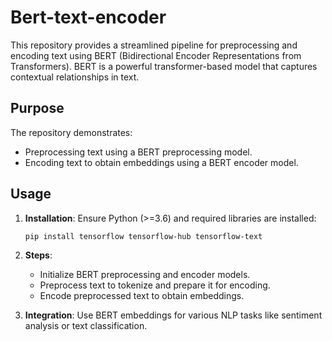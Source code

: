 # Bert-text-encoder

This repository provides a streamlined pipeline for preprocessing and encoding text using BERT (Bidirectional Encoder Representations from Transformers). BERT is a powerful transformer-based model that captures contextual relationships in text.

## Purpose

The repository demonstrates:
- Preprocessing text using a BERT preprocessing model.
- Encoding text to obtain embeddings using a BERT encoder model.

## Usage

1. **Installation**: Ensure Python (>=3.6) and required libraries are installed:

   ```bash
   pip install tensorflow tensorflow-hub tensorflow-text
   ```

2. **Steps**:
   - Initialize BERT preprocessing and encoder models.
   - Preprocess text to tokenize and prepare it for encoding.
   - Encode preprocessed text to obtain embeddings.

3. **Integration**: Use BERT embeddings for various NLP tasks like sentiment analysis or text classification.


